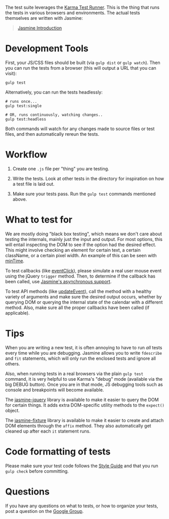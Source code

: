 The test suite leverages the [Karma Test Runner][Karma]. This is the thing that runs the tests in various browsers and environments. The actual tests themselves are written with Jasmine:

> [Jasmine Introduction]


# Development Tools

First, your JS/CSS files should be built (via `gulp dist` or `gulp watch`).
Then you can run the tests from a browser (this will output a URL that you can visit):

	gulp test

Alternatively, you can run the tests headlessly:

	# runs once...
	gulp test:single

	# OR, runs continuously, watching changes..
	gulp test:headless

Both commands will watch for any changes made to source files or test files, and then automatically rereun the tests.


# Workflow

1. Create one `.js` file per "thing" you are testing.

2. Write the tests. Look at other tests in the directory for inspiration on how a test file is laid out.

3. Make sure your tests pass. Run the `gulp test` commands mentioned above.


# What to test for

We are mostly doing "black box testing", which means we don't care about testing the internals, mainly just the input and output. For most options, this will entail inspecting the DOM to see if the option had the desired effect. This might involve checking an element for certain text, a certain className, or a certain pixel width. An example of this can be seen with [minTime].

To test callbacks (like [eventClick]), please simulate a real user mouse event using the jQuery `trigger` method. Then, to determine if the callback has been called, use [Jasmine's asynchronous support].

To test API methods (like [updateEvent]), call the method with a healthy variety of arguments and make sure the desired output occurs, whether by querying DOM or querying the internal state of the calendar with a different method. Also, make sure all the proper callbacks have been called (if applicable).


# Tips

When you are writing a new test, it is often annoying to have to run *all* tests every time while you are debugging. Jasmine allows you to write `fdescribe` and `fit` statements, which will only run the enclosed tests and ignore all others.

Also, when running tests in a real browsers via the plain `gulp test` command, it is very helpful to use Karma's "debug" mode (available via the big DEBUG button). Once you are in that mode, JS debugging tools such as console and breakpoints will become available.

The [jasmine-jquery] library is available to make it easier to query the DOM for certain things. It adds extra DOM-specific utility methods to the `expect()` object.

The [jasmine-fixture] library is available to make it easier to create and attach DOM elements through the `affix` method. They also automatically get cleaned up after each `it` statement runs.


# Code formatting of tests

Please make sure your test code follows the [Style Guide] and that you run `gulp check` before committing.


# Questions

If you have any questions on what to tests, or how to organize your tests, post a question on the [Google Group].

[Jasmine Introduction]: http://jasmine.github.io/2.0/introduction.html
[Karma]: http://karma-runner.github.io/
[FullCalendar Documentation]: http://arshaw.com/fullcalendar/docs2/
[Style Guide]: Contributing-Code#style-guide
[Google Group]: https://groups.google.com/forum/#!forum/fullcalendar
[How to create a PR]: https://help.github.com/articles/creating-a-pull-request
[minTime]: https://github.com/arshaw/fullcalendar/blob/master/tests/automated/minTime.js
[jasmine-jquery]: https://github.com/velesin/jasmine-jquery
[jasmine-fixture]: https://github.com/searls/jasmine-fixture
[Jasmine's asynchronous support]: http://jasmine.github.io/2.0/introduction.html#section-Asynchronous_Support
[eventClick]: http://arshaw.com/fullcalendar/docs2/mouse/eventClick/
[updateEvent]: http://arshaw.com/fullcalendar/docs2/event_data/updateEvent/